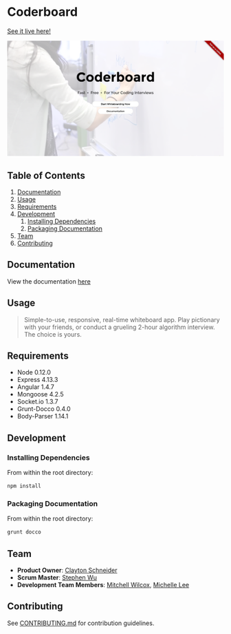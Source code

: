 # Coderboard
[See it live here!](http://hidden-castle-8290.herokuapp.com)

![coderboard.png](coderboard.png)

## Table of Contents

1. [Documentation](#Documentation)
2. [Usage](#Usage)
3. [Requirements](#Requirements)
4. [Development](#development)
    1. [Installing Dependencies](#installing-dependencies)
    2. [Packaging Documentation](#packaging-documentation)
5. [Team](#team)
6. [Contributing](#contributing)

## Documentation

View the documentation [here](http://hidden-castle-8290.herokuapp.com/documentation)

## Usage

> Simple-to-use, responsive, real-time whiteboard app. Play pictionary with your friends, or conduct a grueling 2-hour algorithm interview. The choice is yours.

## Requirements

- Node 0.12.0
- Express 4.13.3
- Angular 1.4.7
- Mongoose 4.2.5
- Socket.io 1.3.7
- Grunt-Docco 0.4.0
- Body-Parser 1.14.1


## Development

### Installing Dependencies

From within the root directory:

```sh
npm install
```

### Packaging Documentation

From within the root directory:

```sh
grunt docco
```

## Team

  - __Product Owner__: [Clayton Schneider](https://github.com/claytonschneider)
  - __Scrum Master__: [Stephen Wu](https://github.com/thedeagler)
  - __Development Team Members__: [Mitchell Wilcox](https://github.com/j3tman), [Michelle Lee](https://github.com/mi-lee)


## Contributing

See [CONTRIBUTING.md](CONTRIBUTING.md) for contribution guidelines.

